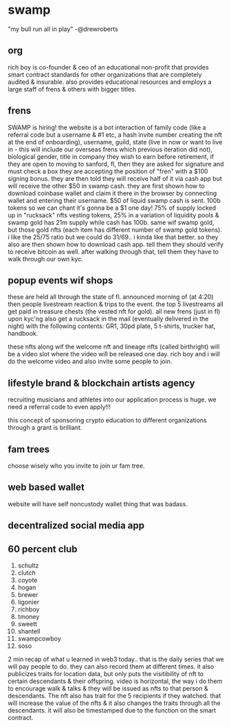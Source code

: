 # swamp

"my bull run all in play" -@drewroberts

## org

rich boy is co-founder & ceo of an educational non-profit that provides smart contract standards for other organizations that are completely audited & insurable. also provides educational resources and employs a large staff of frens & others with bigger titles.

## frens

SWAMP is hiring! the website is a bot interaction of family code (like a referral code but a username & #1 etc, a hash invite number creating the nft at the end of onboarding), username, guild, state (live in now or want to live in - this will include our overseas frens which previous iteration did not), biological gender, title in company they wish to earn before retirement, if they are open to moving to sanford, fl, then they are asked for signature and must check a box they are accepting the position of "fren" with a $100 signing bonus. they are then told they will receive half of it via cash app but will receive the other $50 in swamp cash. they are first shown how to download coinbase wallet and claim it there in the browser by connecting wallet and entering their username. $50 of liquid swamp cash is sent. 100b tokens so we can chant it's gonna be a $1 one day! 75% of supply locked up in "rucksack" nfts vesting tokens, 25% in a variation of liquidity pools & swamp gold has 21m supply while cash has 100b. same wif swamp gold, but those gold nfts (each item has different number of swamp gold tokens). i like the 25/75 ratio but we could do 31/69.. i kinda like that better. so they also are then shown how to download cash app. tell them they should verify to receive bitcoin as well. after walking through that, tell them they have to walk through our own kyc.

## popup events wif shops

these are held all through the state of fl. announced morning of (at 4:20) then people livestream reaction & trips to the event. the top 5 livestreams all get paid in treasure chests (the vested nft for gold). all new frens (just in fl) upon kyc'ng also get a rucksack in the mail (eventually delivered in the night) with the following contents: GR1, 30pd plate, 5 t-shirts, trucker hat, handbook.

these nfts along wif the welcome nft and lineage nfts (called birthright) will be a video slot where the video will be released one day. rich boy and i will do the welcome video and also invite some people to join.

## lifestyle brand & blockchain artists agency

recruiting musicians and athletes into our application process is huge. we need a referral code to even apply!!!

this concept of sponsoring crypto education to different organizations through a grant is brilliant.

## fam trees

choose wisely who you invite to join ur fam tree.

## web based wallet

website will have self noncustody wallet thing that was badass.

## decentralized social media app


## 60 percent club

1) schultz
2) clutch
3) coyote
4) hogan
5) brewer
6) ligonier
7) richboy
8) tmoney
9) sweett
10) shantell
11) swampcowboy
12) soso

2 min recap of what u learned in web3 today.. that is the daily series that we will pay people to do. they can also record them at different times. it also publicizes traits for location data, but only puts the visitibility of nft to certain descendants & their offspring. video is horizontal, the way i do them to encourage walk & talks & they will be issued as nfts to that person & descendants. The nft also has trait for the 5 recipients if they watched. that will increase the value of the nfts & it also changes the traits through all the descendants. it will also be timestamped due to the function on the smart contract.
